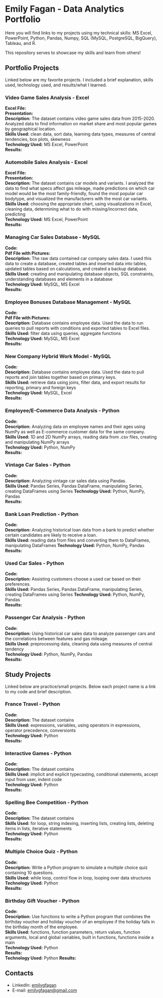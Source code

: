 # Emily Fagan - Data Analytics Portfolio
Here you will find links to my projects using my technical skills: MS Excel, PowerPoint, Python, Pandas, Numpy, SQL (MySQL, PostgreSQL, BigQuery), Tableau, and R.

This repository serves to showcase my skills and learn from others!

## Portfolio Projects
Linked below are my favorite projects. I included a brief explanation, skills used, technology used, and results/what I learned.

### Video Game Sales Analysis - Excel
**Excel File:**  
**Presentation:**  
**Description:** The dataset contains video game sales data from 2015-2020. Analyzed data to find information on market share and most popular games by geographical location.   
**Skills Used:** clean data, sort data, learning data types, measures of central tendencies, box plots, skewness  
**Technology Used:** MS Excel, PowerPoint  
**Results:**  

### Automobile Sales Analysis - Excel
**Excel File:**  
**Presentation:**  
**Description:** The dataset contains car models and variants. I analyzed the data to find what specs affect gas mileage, made predictions on which car model would be the most family-friendly, found the most popular car bodytype, and visualized the manufacturers with the most car variants.     
**Skills Used:** choosing the appropriate chart, using visualizations in Excel, cleaning data, determining what to do with missing/incorrect data, predicting    
**Technology Used:** MS Excel, PowerPoint  
**Results:**  

### Managing Car Sales Database - MySQL
**Code:**  
**Pdf File with Pictures:**  
**Description:** The raw data contained car company sales data. I used this data to create a database, created tables and inserted data into tables, updated tables based on calculations, and created a backup database.   
**Skills Used:** creating and manipulating database objects, SQL constraints, understanding databases and elements in a database  
**Technology Used:** MySQL, MS Excel  
**Results:**  

### Employee Bonuses Database Management - MySQL
**Code:**  
**Pdf File with Pictures:**  
**Description:** Database contains employee data. Used the data to run queries to pull reports with conditions and exported tables to Excel files.    
**Skills Used:** filter data using queries, aggregate functions  
**Technology Used:** MySQL, MS Excel  
**Results:**  

### New Company Hybrid Work Model - MySQL
**Code:**  
**Description:** Database contains employee data. Used the data to pull reports and join tables together based on primary keys.  
**Skills Used:** retrieve data using joins, filter data, and export results for reporting, primary and foreign keys   
**Technology Used:** MySQL, Excel  
**Results:**  

### Employee/E-Commerce Data Analysis - Python
**Code:**  
**Description:** Analyzing data on employee names and their ages using NumPy as well as E-commerce customer data for the same company.  
**Skills Used:** 1D and 2D NumPy arrays, reading data from .csv files, creating and manipulating NumPy arrays  
**Technology Used:** Python, NumPy  
**Results:**  

### Vintage Car Sales - Python
**Code:**  
**Description:** Analyzing vintage car sales data using Pandas.   
**Skills Used:** Pandas Series, Pandas DataFrame, manipulating Series, creating DataFrames using Series 
**Technology Used:** Python, NumPy, Pandas  
**Results:**  

### Bank Loan Prediction - Python
**Code:**  
**Description:** Analyzing historical loan data from a bank to predict whether certain candidates are likely to receive a loan.    
**Skills Used:** reading data from files and converting them to DataFrames, manipulating DataFrames
**Technology Used:** Python, NumPy, Pandas  
**Results:**  

### Used Car Sales - Python
**Code:**  
**Description:** Assisting customers choose a used car based on their preferences.    
**Skills Used:** Pandas Series, Pandas DataFrame, manipulating Series, creating DataFrames using Series 
**Technology Used:** Python, NumPy, Pandas  
**Results:**  

### Passenger Car Analysis - Python
**Code:**  
**Description:** Using historical car sales data to analyze passenger cars and the correlations between features and gas mileage.   
**Skills Used:** preprocessing data, cleaning data using measures of central tendency  
**Technology Used:** Python, NumPy, Pandas  
**Results:** 


## Study Projects
Linked below are practice/small projects. Below each project name is a link to my code and brief description.

### France Travel - Python
**Code:**  
**Description:** The dataset contains   
**Skills Used:** expressions, variables, using operators in expressions, operator precedence, conversionts  
**Technology Used:** Python  
**Results:**  

### Interactive Games - Python
**Code:**  
**Description:** The dataset contains   
**Skills Used:** implicit and explicit typecasting, conditional statements, accept input from user, indent code  
**Technology Used:** Python  
**Results:**  

### Spelling Bee Competition - Python
**Code:**  
**Description:** The dataset contains   
**Skills Used:** for loop, string indexing, inserting lists, creating lists, deleting items in lists, iterative statements  
**Technology Used:** Python  
**Results:**  

### Multiple Choice Quiz - Python
**Code:**  
**Description:** Write a Python program to simulate a multiple choice quiz containing 10 questions.   
**Skills Used:** while loop, control flow in loop, looping over data structures  
**Technology Used:** Python  
**Results:**  

### Birthday Gift Voucher - Python
**Code:**  
**Description:** Use functions to write a Python program that combines the birthday voucher and holiday voucher of an employee if the holiday falls in the birthday month of the employee.  
**Skills Used:** functions, function parameters, return values, function arguments, local and global variables, built in functions, functions inside a main  
**Technology Used:** Python  
**Results:**  
**Technology Used:** Python
**Results:**

## Contacts
- LinkedIn: [emilygfagan](https://www.linkedin.com/in/emilygfagan/)
- E-mail: emilygfagan@gmail.com
